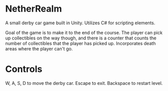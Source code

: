# NetherRealm
A small derby car game built in Unity. Utilizes C# for scripting elements.

Goal of the game is to make it to the end of the course. The player can pick up collectibles on the way though, and there is a counter that counts the number of collectibles that the player has picked up. Incorporates death areas where the player can't go.

# Controls
W, A, S, D to move the derby car.
Escape to exit.
Backspace to restart level.
